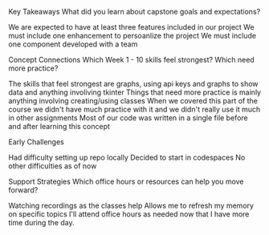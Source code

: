 Key Takeaways
What did you learn about capstone goals and expectations?

We are expected to have at least three features included in our project
We must include one enhancement to persoanlize the project
We must include one component developed with a team


Concept Connections
Which Week 1 - 10 skills feel strongest? Which need more practice?

The skills that feel strongest are graphs, using api keys and graphs to show data and anything involiving tkinter
Things that need more practice is mainly anything involving creating/using classes
When we covered this part of the course we didn't have much practice with it and we didn't really use it much in other assignments
Most of our code was written in a single file before and after learning this concept


Early Challenges

Had difficulty setting up repo locally
Decided to start in codespaces
No other difficulties as of now


Support Strategies
Which office hours or resources can help you move forward?

Watching recordings as the classes help
Allows me to refresh my memory on specific topics
I'll attend office hours as needed now that I have more time during the day.